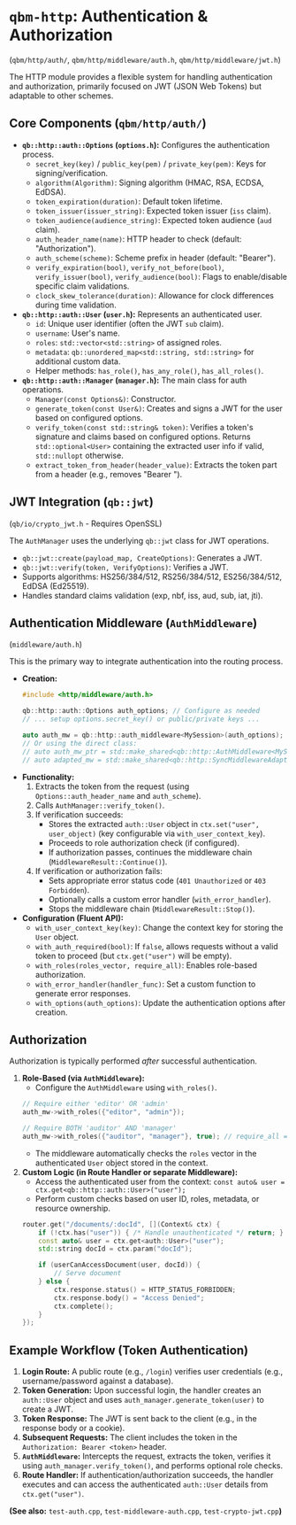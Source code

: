 # `qbm-http`: Authentication & Authorization

(`qbm/http/auth/`, `qbm/http/middleware/auth.h`, `qbm/http/middleware/jwt.h`)

The HTTP module provides a flexible system for handling authentication and authorization, primarily focused on JWT (JSON Web Tokens) but adaptable to other schemes.

## Core Components (`qbm/http/auth/`)

*   **`qb::http::auth::Options` (`options.h`):** Configures the authentication process.
    *   `secret_key(key)` / `public_key(pem)` / `private_key(pem)`: Keys for signing/verification.
    *   `algorithm(Algorithm)`: Signing algorithm (HMAC, RSA, ECDSA, EdDSA).
    *   `token_expiration(duration)`: Default token lifetime.
    *   `token_issuer(issuer_string)`: Expected token issuer (`iss` claim).
    *   `token_audience(audience_string)`: Expected token audience (`aud` claim).
    *   `auth_header_name(name)`: HTTP header to check (default: "Authorization").
    *   `auth_scheme(scheme)`: Scheme prefix in header (default: "Bearer").
    *   `verify_expiration(bool)`, `verify_not_before(bool)`, `verify_issuer(bool)`, `verify_audience(bool)`: Flags to enable/disable specific claim validations.
    *   `clock_skew_tolerance(duration)`: Allowance for clock differences during time validation.
*   **`qb::http::auth::User` (`user.h`):** Represents an authenticated user.
    *   `id`: Unique user identifier (often the JWT `sub` claim).
    *   `username`: User's name.
    *   `roles`: `std::vector<std::string>` of assigned roles.
    *   `metadata`: `qb::unordered_map<std::string, std::string>` for additional custom data.
    *   Helper methods: `has_role()`, `has_any_role()`, `has_all_roles()`.
*   **`qb::http::auth::Manager` (`manager.h`):** The main class for auth operations.
    *   `Manager(const Options&)`: Constructor.
    *   `generate_token(const User&)`: Creates and signs a JWT for the user based on configured options.
    *   `verify_token(const std::string& token)`: Verifies a token's signature and claims based on configured options. Returns `std::optional<User>` containing the extracted user info if valid, `std::nullopt` otherwise.
    *   `extract_token_from_header(header_value)`: Extracts the token part from a header (e.g., removes "Bearer ").

## JWT Integration (`qb::jwt`)

(`qb/io/crypto_jwt.h` - Requires OpenSSL)

The `AuthManager` uses the underlying `qb::jwt` class for JWT operations.

*   `qb::jwt::create(payload_map, CreateOptions)`: Generates a JWT.
*   `qb::jwt::verify(token, VerifyOptions)`: Verifies a JWT.
*   Supports algorithms: HS256/384/512, RS256/384/512, ES256/384/512, EdDSA (Ed25519).
*   Handles standard claims validation (exp, nbf, iss, aud, sub, iat, jti).

## Authentication Middleware (`AuthMiddleware`)

(`middleware/auth.h`)

This is the primary way to integrate authentication into the routing process.

*   **Creation:**
    ```cpp
    #include <http/middleware/auth.h>

    qb::http::auth::Options auth_options; // Configure as needed
    // ... setup options.secret_key() or public/private keys ...

    auto auth_mw = qb::http::auth_middleware<MySession>(auth_options);
    // Or using the direct class:
    // auto auth_mw_ptr = std::make_shared<qb::http::AuthMiddleware<MySession>>(auth_options);
    // auto adapted_mw = std::make_shared<qb::http::SyncMiddlewareAdapter<MySession>>(auth_mw_ptr);
    ```
*   **Functionality:**
    1.  Extracts the token from the request (using `Options::auth_header_name` and `auth_scheme`).
    2.  Calls `AuthManager::verify_token()`.
    3.  If verification succeeds:
        *   Stores the extracted `auth::User` object in `ctx.set("user", user_object)` (key configurable via `with_user_context_key`).
        *   Proceeds to role authorization check (if configured).
        *   If authorization passes, continues the middleware chain (`MiddlewareResult::Continue()`).
    4.  If verification or authorization fails:
        *   Sets appropriate error status code (`401 Unauthorized` or `403 Forbidden`).
        *   Optionally calls a custom error handler (`with_error_handler`).
        *   Stops the middleware chain (`MiddlewareResult::Stop()`).
*   **Configuration (Fluent API):**
    *   `with_user_context_key(key)`: Change the context key for storing the `User` object.
    *   `with_auth_required(bool)`: If `false`, allows requests without a valid token to proceed (but `ctx.get("user")` will be empty).
    *   `with_roles(roles_vector, require_all)`: Enables role-based authorization.
    *   `with_error_handler(handler_func)`: Set a custom function to generate error responses.
    *   `with_options(auth_options)`: Update the authentication options after creation.

## Authorization

Authorization is typically performed *after* successful authentication.

1.  **Role-Based (via `AuthMiddleware`):**
    *   Configure the `AuthMiddleware` using `with_roles()`.
    ```cpp
    // Require either 'editor' OR 'admin'
    auth_mw->with_roles({"editor", "admin"});

    // Require BOTH 'auditor' AND 'manager'
    auth_mw->with_roles({"auditor", "manager"}, true); // require_all = true
    ```
    *   The middleware automatically checks the `roles` vector in the authenticated `User` object stored in the context.
2.  **Custom Logic (in Route Handler or separate Middleware):**
    *   Access the authenticated user from the context: `const auto& user = ctx.get<qb::http::auth::User>("user");`
    *   Perform custom checks based on user ID, roles, metadata, or resource ownership.
    ```cpp
    router.get("/documents/:docId", [](Context& ctx) {
        if (!ctx.has("user")) { /* Handle unauthenticated */ return; }
        const auto& user = ctx.get<auth::User>("user");
        std::string docId = ctx.param("docId");

        if (userCanAccessDocument(user, docId)) {
            // Serve document
        } else {
            ctx.response.status() = HTTP_STATUS_FORBIDDEN;
            ctx.response.body() = "Access Denied";
            ctx.complete();
        }
    });
    ```

## Example Workflow (Token Authentication)

1.  **Login Route:** A public route (e.g., `/login`) verifies user credentials (e.g., username/password against a database).
2.  **Token Generation:** Upon successful login, the handler creates an `auth::User` object and uses `auth_manager.generate_token(user)` to create a JWT.
3.  **Token Response:** The JWT is sent back to the client (e.g., in the response body or a cookie).
4.  **Subsequent Requests:** The client includes the token in the `Authorization: Bearer <token>` header.
5.  **`AuthMiddleware`:** Intercepts the request, extracts the token, verifies it using `auth_manager.verify_token()`, and performs optional role checks.
6.  **Route Handler:** If authentication/authorization succeeds, the handler executes and can access the authenticated `auth::User` details from `ctx.get("user")`.

**(See also:** `test-auth.cpp`, `test-middleware-auth.cpp`, `test-crypto-jwt.cpp`**)** 